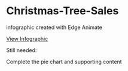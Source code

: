 Christmas-Tree-Sales
====================

infographic created with Edge Animate

[View Infographic](http://endodoug.github.io/Christmas-Tree-Sales)

Still needed:

Complete the pie chart and supporting content
